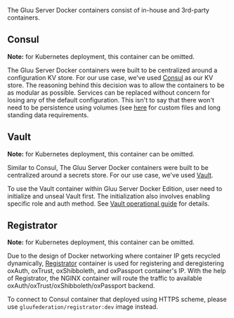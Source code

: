 The Gluu Server Docker containers consist of in-house and 3rd-party containers.

## Consul

__Note:__ for Kubernetes deployment, this container can be omitted.

The Gluu Server Docker containers were built to be centralized around a configuration KV store. For our use case, we've used [Consul](https://www.consul.io/) as our KV store. The reasoning behind this decision was to allow the containers to be as modular as possible. Services can be replaced without concern for losing any of the default configuration. This isn't to say that there won't need to be persistence using volumes (see [here](https://github.com/GluuFederation/gluu-docker/blob/3.1.5/examples/single-host/docker-compose.yml) for custom files and long standing data requirements.

## Vault

__Note:__ for Kubernetes deployment, this container can be omitted.

Similar to Consul, The Gluu Server Docker containers were built to be centralized around a secrets store. For our use case, we've used [Vault](http://vaultproject.io/).

To use the Vault container within Gluu Server Docker Edition, user need to initialize and unseal Vault first. The initialization also involves enabling specific role and auth method. See [Vault operational guide](/operation/vault) for details.

## Registrator

__Note:__ for Kubernetes deployment, this container can be omitted.

Due to the design of Docker networking where container IP gets recycled dynamically, [Registrator](http://gliderlabs.github.io/registrator/latest/) container is used for registering and deregistering oxAuth, oxTrust, oxShibboleth, and oxPassport container's IP. With the help of Registrator, the NGINX container will route the traffic to available oxAuth/oxTrust/oxShibboleth/oxPassport backend.

To connect to Consul container that deployed using HTTPS scheme, please use `gluufederation/registrator:dev` image instead.
